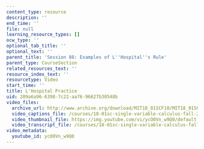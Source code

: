 ```yaml
---
content_type: resource
description: ''
end_time: ''
file: null
learning_resource_types: []
ocw_type: ''
optional_tab_title: ''
optional_text: ''
parent_title: 'Session 88: Examples of L''Hospital''s Rule'
parent_type: CourseSection
related_resources_text: ''
resource_index_text: ''
resourcetype: Video
start_time: ''
title: L'Hospital Practice
uid: 209a6a96-6398-7c22-aa76-96627b30548b
video_files:
  archive_url: http://www.archive.org/download/MIT18_01SCF10/MIT18_01SCF10Rec_67_300k.mp4
  video_captions_file: /courses/18-01sc-single-variable-calculus-fall-2010/5d8139f5013a5e29ac8e08de7073e57b_ycO0Vn_w9Q0.vtt
  video_thumbnail_file: https://img.youtube.com/vi/ycO0Vn_w9Q0/default.jpg
  video_transcript_file: /courses/18-01sc-single-variable-calculus-fall-2010/cb46a680f81f0edafe3a16418dcdebd5_ycO0Vn_w9Q0.pdf
video_metadata:
  youtube_id: ycO0Vn_w9Q0
---
```

